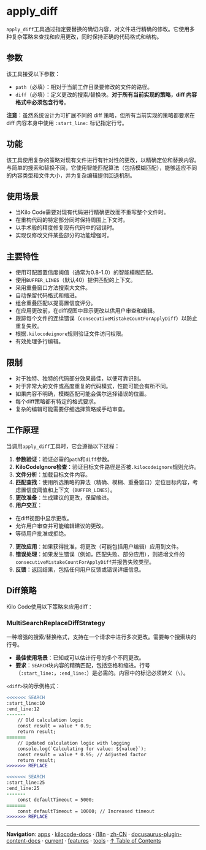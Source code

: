 # apply_diff

`apply_diff`工具通过指定要替换的确切内容，对文件进行精确的修改。它使用多种复杂策略来查找和应用更改，同时保持正确的代码格式和结构。

## 参数

该工具接受以下参数：

- `path`（必填）：相对于当前工作目录要修改的文件的路径。
- `diff`（必填）：定义更改的搜索/替换块。**对于所有当前实现的策略，diff 内容格式中必须包含行号**。

**注意**：虽然系统设计为可扩展不同的 diff 策略，但所有当前实现的策略都要求在 diff 内容本身中使用 `:start_line:` 标记指定行号。

## 功能

该工具使用复杂的策略对现有文件进行有针对性的更改，以精确定位和替换内容。与简单的搜索和替换不同，它使用智能匹配算法（包括模糊匹配），能够适应不同的内容类型和文件大小，并为复杂编辑提供回退机制。

## 使用场景

- 当Kilo Code需要对现有代码进行精确更改而不重写整个文件时。
- 在重构代码的特定部分同时保持周围上下文时。
- 以手术般的精度修复现有代码中的错误时。
- 实现仅修改文件某些部分的功能增强时。

## 主要特性

- 使用可配置置信度阈值（通常为0.8-1.0）的智能模糊匹配。
- 使用`BUFFER_LINES`（默认40）提供匹配的上下文。
- 采用重叠窗口方法搜索大文件。
- 自动保留代码格式和缩进。
- 组合重叠匹配以提高置信度评分。
- 在应用更改前，在diff视图中显示更改以供用户审查和编辑。
- 跟踪每个文件的连续错误（`consecutiveMistakeCountForApplyDiff`）以防止重复失败。
- 根据`.kilocodeignore`规则验证文件访问权限。
- 有效处理多行编辑。

## 限制

- 对于独特、独特的代码部分效果最佳，以便可靠识别。
- 对于非常大的文件或高度重复的代码模式，性能可能会有所不同。
- 如果内容不明确，模糊匹配可能会偶尔选择错误的位置。
- 每个diff策略都有特定的格式要求。
- 复杂的编辑可能需要仔细选择策略或手动审查。

## 工作原理

当调用`apply_diff`工具时，它会遵循以下过程：

1. **参数验证**：验证必需的`path`和`diff`参数。
2. **KiloCodeIgnore检查**：验证目标文件路径是否被`.kilocodeignore`规则允许。
3. **文件分析**：加载目标文件内容。
4. **匹配查找**：使用所选策略的算法（精确、模糊、重叠窗口）定位目标内容，考虑置信度阈值和上下文（`BUFFER_LINES`）。
5. **更改准备**：生成建议的更改，保留缩进。
6. **用户交互**：

- 在diff视图中显示更改。
- 允许用户审查并可能编辑建议的更改。
- 等待用户批准或拒绝。

7. **更改应用**：如果获得批准，将更改（可能包括用户编辑）应用到文件。
8. **错误处理**：如果发生错误（例如，匹配失败、部分应用），则递增文件的`consecutiveMistakeCountForApplyDiff`并报告失败类型。
9. **反馈**：返回结果，包括任何用户反馈或错误详细信息。

## Diff策略

Kilo Code使用以下策略来应用diff：

### MultiSearchReplaceDiffStrategy

一种增强的搜索/替换格式，支持在一个请求中进行多次更改。需要每个搜索块的行号。

- **最佳使用场景**：已知或可以估计行号的多个不同更改。
- **要求**：`SEARCH`块内容的精确匹配，包括空格和缩进。行号（`:start_line:`，`:end_line:`）是必需的。内容中的标记必须转义（`\`）。

`<diff>`块的示例格式：

```diff
<<<<<<< SEARCH
:start_line:10
:end_line:12
-------
    // Old calculation logic
    const result = value * 0.9;
    return result;
=======
    // Updated calculation logic with logging
    console.log(`Calculating for value: ${value}`);
    const result = value * 0.95; // Adjusted factor
    return result;
>>>>>>> REPLACE

<<<<<<< SEARCH
:start_line:25
:end_line:25
-------
    const defaultTimeout = 5000;
=======
    const defaultTimeout = 10000; // Increased timeout
>>>>>>> REPLACE
```

---

**Navigation**: [apps](../../../../../../../../apps/) · [kilocode-docs](../../../../../../../apps/kilocode-docs/) · [i18n](../../../../../../apps/kilocode-docs/i18n/) · [zh-CN](../../../../../apps/kilocode-docs/i18n/zh-CN/) · [docusaurus-plugin-content-docs](../../../../apps/kilocode-docs/i18n/zh-CN/docusaurus-plugin-content-docs/) · [current](../../../apps/kilocode-docs/i18n/zh-CN/docusaurus-plugin-content-docs/current/) · [features](../../apps/kilocode-docs/i18n/zh-CN/docusaurus-plugin-content-docs/current/features/) · [tools](../apps/kilocode-docs/i18n/zh-CN/docusaurus-plugin-content-docs/current/features/tools/) · [↑ Table of Contents](#apply-diff)
